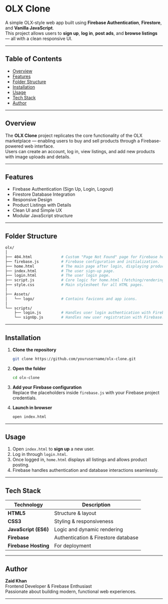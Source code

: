 # OLX Clone

A simple OLX-style web app built using **Firebase Authentication**, **Firestore**, and **Vanilla JavaScript**.  
This project allows users to **sign up**, **log in**, **post ads**, and **browse listings** — all with a clean responsive UI.

---

## Table of Contents

* [Overview](#overview)
* [Features](#features)
* [Folder Structure](#folder-structure)
* [Installation](#installation)
* [Usage](#usage)
* [Tech Stack](#tech-stack)
* [Author](#author)

---

## Overview

The **OLX Clone** project replicates the core functionality of the OLX marketplace — enabling users to buy and sell products through a Firebase-powered web interface.  
Users can create an account, log in, view listings, and add new products with image uploads and details.

---

## Features

* Firebase Authentication (Sign Up, Login, Logout)
* Firestore Database Integration
* Responsive Design
* Product Listings with Details
* Clean UI and Simple UX
* Modular JavaScript structure

---

## Folder Structure

```bash
olx/
│
├── 404.html             # Custom "Page Not Found" page for Firebase hosting.
├── firebase.js          # Firebase configuration and initialization.
├── home.html            # The main page after login, displaying product ads.
├── index.html           # The user sign-up page.
├── login.html           # The user login page.
├── script.js            # Core logic for home.html (fetching/rendering products, sell modal, logout).
├── style.css            # Main stylesheet for all HTML pages.
│
├── Assets/
│   └── logo/            # Contains favicons and app icons.
│
└── scripts/
    ├── login.js         # Handles user login authentication with Firebase.
    └── signUp.js        # Handles new user registration with Firebase.
```

---

## Installation

1. **Clone the repository**

   ```bash
   git clone https://github.com/yourusername/olx-clone.git
   ```

2. **Open the folder**

   ```bash
   cd olx-clone
   ```

3. **Add your Firebase configuration**  
   Replace the placeholders inside `firebase.js` with your Firebase project credentials.

4. **Launch in browser**

   ```bash
   open index.html
   ```

---

## Usage

1. Open `index.html` to **sign up** a new user.  
2. Log in through `login.html`.  
3. Once logged in, `home.html` displays all listings and allows product posting.  
4. Firebase handles authentication and database interactions seamlessly.

---

## Tech Stack

| Technology           | Description                         |
| -------------------- | ----------------------------------- |
| **HTML5**            | Structure & layout                  |
| **CSS3**             | Styling & responsiveness            |
| **JavaScript (ES6)** | Logic and dynamic rendering         |
| **Firebase**         | Authentication & Firestore database |
| **Firebase Hosting** | For deployment                      |

---

## Author

**Zaid Khan**  
Frontend Developer & Firebase Enthusiast  
Passionate about building modern, functional web experiences.

---
